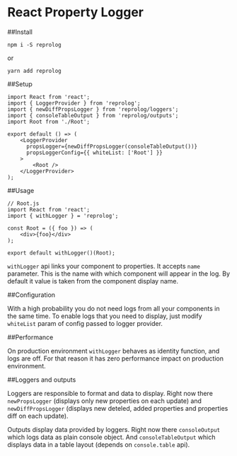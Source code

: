 # React Property Logger

##Install

```
npm i -S reprolog
```
or
```
yarn add reprolog
```

##Setup

```
import React from 'react';
import { LoggerProvider } from 'reprolog';
import { newDiffPropsLogger } from 'reprolog/loggers';
import { consoleTableOutput } from 'reprolog/outputs';
import Root from './Root';

export default () => (
    <LoggerProvider
      propsLogger={newDiffPropsLogger(consoleTableOutput())}
      propsLoggerConfig={{ whiteList: ['Root'] }}
    >
        <Root />
    </LoggerProvider>
);
```

##Usage

```
// Root.js
import React from 'react';
import { withLogger } = 'reprolog';

const Root = ({ foo }) => (
    <div>{foo}</div>
);

export default withLogger()(Root);
```

`withLogger` api links your component to properties. It accepts `name` parameter.
This is the name with which component will appear in the log. By default it
value is taken from the component display name. 

##Configuration

With a high probability you do not need logs from all your components in the same time.
To enable logs that you need to display, just modify `whiteList` param of config passed to logger provider.

##Performance

On production environment `withLogger` behaves as identity function, and logs are off.
For that reason it has zero performance impact on production environment.

##Loggers and outputs

Loggers are responsible to format and data to display. Right now there `newPropsLogger` 
(displays only new properties on each update) and `newDiffPropsLogger`
(displays new deteled, added properties and properties diff on each update).

Outputs display data provided by loggers. Right now there `consoleOutput` which logs
data as plain console object. And `consoleTableOutput` which displays data in a table layout
(depends on `console.table` api).
